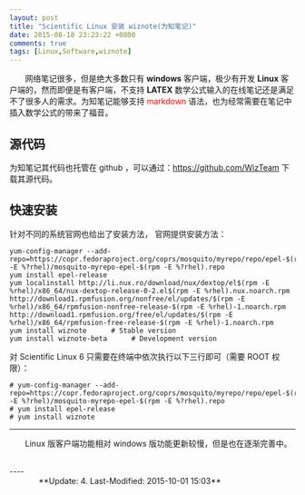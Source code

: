 ```yaml
---
layout: post
title: "Scientific Linux 安装 wiznote(为知笔记)"
date: 2015-08-18 23:23:22 +0800
comments: true
tags: [Linux,Software,wiznote]
---
```


&#160; &#160; &#160; &#160;网络笔记很多，但是绝大多数只有 **windows** 客户端，极少有开发 **Linux** 客户端的，然而即便是有客户端，不支持 **LATEX** 数学公式输入的在线笔记还是满足不了很多人的需求。为知笔记能够支持 <font color=red>markdown</font> 语法，也为经常需要在笔记中插入数学公式的带来了福音。
<!--more-->
## 源代码
为知笔记其代码也托管在 github ，可以通过：https://github.com/WizTeam 下载其源代码。

## 快速安装
针对不同的系统官网也给出了安装方法，
官网提供安装方法：
~~~shell
yum-config-manager --add-repo=https://copr.fedoraproject.org/coprs/mosquito/myrepo/repo/epel-$(rpm -E %?rhel)/mosquito-myrepo-epel-$(rpm -E %?rhel).repo 
yum install epel-release 
yum localinstall http://li.nux.ro/download/nux/dextop/el$(rpm -E %rhel)/x86_64/nux-dextop-release-0-2.el$(rpm -E %rhel).nux.noarch.rpm http://download1.rpmfusion.org/nonfree/el/updates/$(rpm -E %rhel)/x86_64/rpmfusion-nonfree-release-$(rpm -E %rhel)-1.noarch.rpm http://download1.rpmfusion.org/free/el/updates/$(rpm -E %rhel)/x86_64/rpmfusion-free-release-$(rpm -E %rhel)-1.noarch.rpm 
yum install wiznote      # Stable version  
yum install wiznote-beta      # Development version
~~~

对 Scientific Linux 6 只需要在终端中依次执行以下三行即可（需要 ROOT 权限）：
~~~shell
# yum-config-manager --add-repo=https://copr.fedoraproject.org/coprs/mosquito/myrepo/repo/epel-$(rpm -E %?rhel)/mosquito-myrepo-epel-$(rpm -E %?rhel).repo 
# yum install epel-release 
# yum install wiznote
~~~

----
&#160; &#160; &#160; &#160;Linux 版客户端功能相对 windows 版功能更新较慢，但是也在逐渐完善中。


<br />
----
&#160; &#160; &#160; &#160; &#160; &#160; &#160; &#160; &#160; &#160; &#160; &#160; &#160; &#160; &#160; &#160; &#160; &#160; &#160; &#160; &#160; &#160; &#160; &#160; &#160; &#160; &#160; &#160; &#160; &#160; &#160; &#160; &#160; &#160; &#160; &#160; &#160; &#160; &#160; &#160; &#160; &#160; &#160; &#160; &#160; &#160; &#160; &#160; &#160; &#160; &#160; &#160; &#160; &#160; &#160; &#160; &#160; &#160; &#160; &#160; &#160; &#160; &#160; &#160; &#160; &#160; &#160;**Update: 4. Last-Modified: 2015-10-01 15:03**
